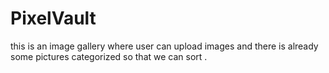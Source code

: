 # PixelVault
this is an image gallery  where user can upload images and there is already some pictures categorized so that we can sort .
